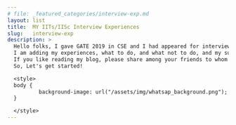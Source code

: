 ```yaml
---
# file: _featured_categories/interview-exp.md
layout: list
title:  MY IITs/IISc Interview Experiences
slug:   interview-exp
description: >
  Hello folks, I gave GATE 2019 in CSE and I had appeared for interviews at various IITs/ IISc for MTech/MS.
  I am adding my experiences, what to do, and what not to do, and my suggestions for facing the interviews.
  If you like reading my blog, please share among your friends to whom it might be useful.  
  So, Let's get started!

  <style>
  body {
          background-image: url("/assets/img/whatsap_background.png");
  }

  </style>
---
```

